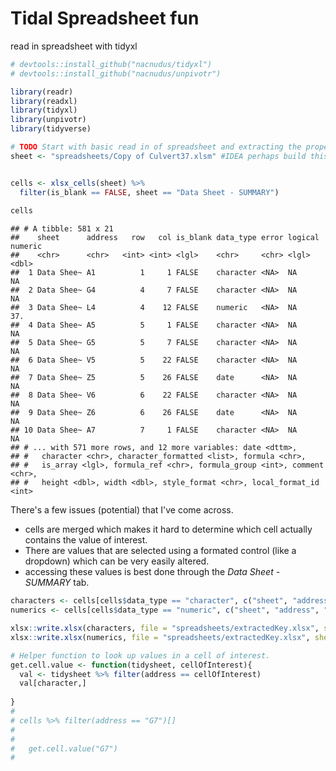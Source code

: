 Tidal Spreadsheet fun
================

read in spreadsheet with tidyxl

``` r
# devtools::install_github("nacnudus/tidyxl")
# devtools::install_github("nacnudus/unpivotr")

library(readr)
library(readxl)
library(tidyxl)
library(unpivotr)
library(tidyverse)
```

``` r
# TODO Start with basic read in of spreadsheet and extracting the proper cells.
sheet <- "spreadsheets/Copy of Culvert37.xlsm" #IDEA perhaps build this as a shiny gadget to allow for pushing onto the web for others?


cells <- xlsx_cells(sheet) %>% 
  filter(is_blank == FALSE, sheet == "Data Sheet - SUMMARY") 
  
cells
```

    ## # A tibble: 581 x 21
    ##    sheet      address   row   col is_blank data_type error logical numeric
    ##    <chr>      <chr>   <int> <int> <lgl>    <chr>     <chr> <lgl>     <dbl>
    ##  1 Data Shee~ A1          1     1 FALSE    character <NA>  NA          NA 
    ##  2 Data Shee~ G4          4     7 FALSE    character <NA>  NA          NA 
    ##  3 Data Shee~ L4          4    12 FALSE    numeric   <NA>  NA          37.
    ##  4 Data Shee~ A5          5     1 FALSE    character <NA>  NA          NA 
    ##  5 Data Shee~ G5          5     7 FALSE    character <NA>  NA          NA 
    ##  6 Data Shee~ V5          5    22 FALSE    character <NA>  NA          NA 
    ##  7 Data Shee~ Z5          5    26 FALSE    date      <NA>  NA          NA 
    ##  8 Data Shee~ V6          6    22 FALSE    character <NA>  NA          NA 
    ##  9 Data Shee~ Z6          6    26 FALSE    date      <NA>  NA          NA 
    ## 10 Data Shee~ A7          7     1 FALSE    character <NA>  NA          NA 
    ## # ... with 571 more rows, and 12 more variables: date <dttm>,
    ## #   character <chr>, character_formatted <list>, formula <chr>,
    ## #   is_array <lgl>, formula_ref <chr>, formula_group <int>, comment <chr>,
    ## #   height <dbl>, width <dbl>, style_format <chr>, local_format_id <int>

There's a few issues (potential) that I've come across.

-   cells are merged which makes it hard to determine which cell actually contains the value of interest.
-   There are values that are selected using a formated control (like a dropdown) which can be very easily altered.
-   accessing these values is best done through the *Data Sheet - SUMMARY* tab.

``` r
characters <- cells[cells$data_type == "character", c("sheet", "address", "character")]
numerics <- cells[cells$data_type == "numeric", c("sheet", "address", "numeric")]
```

``` r
xlsx::write.xlsx(characters, file = "spreadsheets/extractedKey.xlsx", sheetName = "Likely keys") 
xlsx::write.xlsx(numerics, file = "spreadsheets/extractedKey.xlsx", sheetName = "Likely values", append = TRUE)

# Helper function to look up values in a cell of interest.
get.cell.value <- function(tidysheet, cellOfInterest){
  val <- tidysheet %>% filter(address == cellOfInterest)
  val[character,]
  
}
# 
# cells %>% filter(address == "G7")[]
#   
#   
#   get.cell.value("G7")
#   
```
